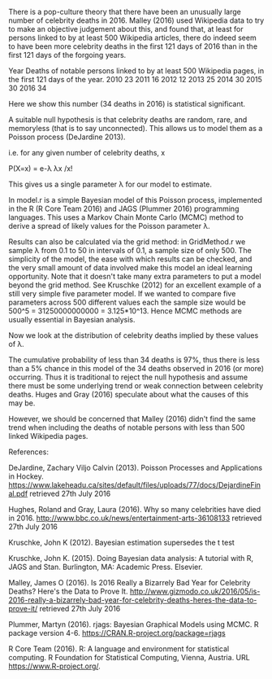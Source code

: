 ﻿There is a pop-culture theory that there have been an unusually large number of celebrity deaths in 2016.  Malley (2016) used Wikipedia data to try to make an objective judgement about this, and found that, at least for persons linked to by at least 500 Wikipedia articles, there do indeed seem to have been more celebrity deaths in the first 121 days of 2016 than in the first 121 days of the forgoing years.

Year
Deaths of notable persons linked to by at least 500 Wikipedia pages, in the first 121 days of the year.
2010
23
2011
16
2012
12
2013
25
2014
30
2015
30
2016
34

Here we show this number (34 deaths in 2016) is statistical significant.

A suitable null hypothesis is that celebrity deaths are random, rare, and memoryless (that is to say unconnected).  This allows us to model them as a Poisson process (DeJardine 2013).

i.e. for any given number of celebrity deaths, x

P(X=x) = e-λ λx /x!

This gives us a single parameter λ for our model to estimate.

In model.r is a simple Bayesian model of this Poisson process, implemented in the R (R Core Team 2016) and JAGS (Plummer 2016) programming languages.  This uses a Markov Chain Monte Carlo (MCMC) method to derive a spread of likely values for the Poisson parameter λ.


Results can also be calculated via the grid method: in GridMethod.r we sample λ from 0.1 to 50 in intervals of 0.1, a sample size of only 500.  The simplicity of the model, the ease with which results can be checked, and the very small amount of data involved make this model an ideal learning opportunity.  Note that it doesn't take many extra parameters to put a model beyond the grid method.  See Kruschke (2012) for an excellent example of a still very simple five parameter model.  If we wanted to compare five parameters across 500 different values each the sample size would be 500^5 = 31250000000000 = 3.125*10^13.  Hence MCMC methods are usually essential in Bayesian analysis.

Now we look at the distribution of celebrity deaths implied by these values of  λ.

The cumulative probability of less than 34 deaths is 97%, thus there is less than a 5% chance in this model of the 34 deaths observed in 2016 (or more) occurring.  Thus it is traditional to reject the null hypothesis and assume there must be some underlying trend or weak connection between celebrity deaths.    Huges and Gray (2016) speculate about what the causes of this may be.

However, we should be concerned that Malley (2016) didn't find the same trend when including the deaths of notable persons with less than 500 linked Wikipedia pages.

References:

  DeJardine, Zachary Viljo Calvin (2013). Poisson Processes and Applications in Hockey. https://www.lakeheadu.ca/sites/default/files/uploads/77/docs/DejardineFinal.pdf retrieved 27th July 2016

  Hughes, Roland and Gray, Laura (2016).  Why so many celebrities have died in 2016.  http://www.bbc.co.uk/news/entertainment-arts-36108133 retrieved 27th July 2016

  Kruschke, John K (2012).  Bayesian estimation supersedes the t test

  Kruschke, John K. (2015).  Doing Bayesian data analysis: A tutorial
  with R, JAGS and Stan. Burlington, MA: Academic Press.  Elsevier.

  Malley, James O (2016). Is 2016 Really a Bizarrely Bad Year for Celebrity Deaths? Here's the Data to Prove It. http://www.gizmodo.co.uk/2016/05/is-2016-really-a-bizarrely-bad-year-for-celebrity-deaths-heres-the-data-to-prove-it/ retrieved 27th July 2016

  Plummer, Martyn (2016). rjags: Bayesian Graphical Models using MCMC. R
  package version 4-6. https://CRAN.R-project.org/package=rjags

  R Core Team (2016). R: A language and environment for statistical
  computing. R Foundation for Statistical Computing, Vienna, Austria.
  URL https://www.R-project.org/.

